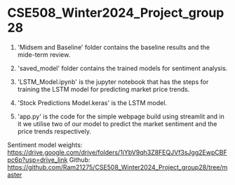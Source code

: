 # CSE508_Winter2024_Project_group28

1. 'Midsem and Baseline' folder contains the baseline results and the mide-term review.

2. 'saved_model' folder contains the trained models for sentiment analysis.

3. 'LSTM_Model.ipynb' is the jupyter notebook that has the steps for training the LSTM model for predicting market price trends.

4. 'Stock Predictions Model.keras' is the LSTM model.

5. 'app.py' is the code for the simple webpage build using streamlit and in it we utilise two of our model to predict the market sentiment and the price trends respectively.

Sentiment model weights: https://drive.google.com/drive/folders/1jYbV9qh3Z8FEQJVf3sJgg2EwpCBFpc6p?usp=drive_link
Github: https://github.com/Ram21275/CSE508_Winter2024_Project_group28/tree/master